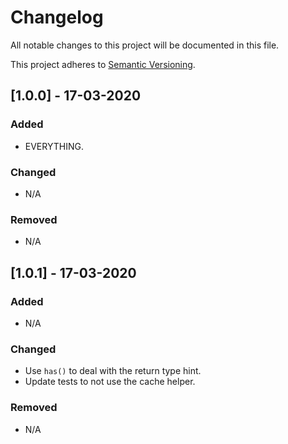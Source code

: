 # Changelog
All notable changes to this project will be documented in this file.

This project adheres to [Semantic Versioning](http://semver.org/spec/v2.0.0.html).

## [1.0.0] - 17-03-2020
### Added
- EVERYTHING.
### Changed
- N/A
### Removed
- N/A

## [1.0.1] - 17-03-2020
### Added
- N/A
### Changed
- Use `has()` to deal with the return type hint.
- Update tests to not use the cache helper.
### Removed
- N/A
